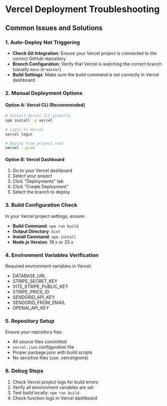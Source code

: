 # Vercel Deployment Troubleshooting

## Common Issues and Solutions

### 1. Auto-Deploy Not Triggering
- **Check Git Integration**: Ensure your Vercel project is connected to the correct GitHub repository
- **Branch Configuration**: Verify that Vercel is watching the correct branch (usually `main` or `master`)
- **Build Settings**: Make sure the build command is set correctly in Vercel dashboard

### 2. Manual Deployment Options

#### Option A: Vercel CLI (Recommended)
```bash
# Install Vercel CLI globally
npm install -g vercel

# Login to Vercel
vercel login

# Deploy from project root
vercel --prod
```

#### Option B: Vercel Dashboard
1. Go to your Vercel dashboard
2. Select your project
3. Click "Deployments" tab
4. Click "Create Deployment" 
5. Select the branch to deploy

### 3. Build Configuration Check

In your Vercel project settings, ensure:
- **Build Command**: `npm run build`
- **Output Directory**: `dist`
- **Install Command**: `npm install`
- **Node.js Version**: 18.x or 20.x

### 4. Environment Variables Verification

Required environment variables in Vercel:
- DATABASE_URL
- STRIPE_SECRET_KEY
- VITE_STRIPE_PUBLIC_KEY
- STRIPE_PRICE_ID
- SENDGRID_API_KEY
- SENDGRID_FROM_EMAIL
- OPENAI_API_KEY

### 5. Repository Setup

Ensure your repository has:
- All source files committed
- `vercel.json` configuration file
- Proper package.json with build scripts
- No sensitive files (use .vercelignore)

### 6. Debug Steps

1. Check Vercel project logs for build errors
2. Verify all environment variables are set
3. Test build locally: `npm run build`
4. Check function logs in Vercel dashboard